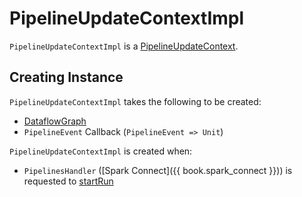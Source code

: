 # PipelineUpdateContextImpl

`PipelineUpdateContextImpl` is a [PipelineUpdateContext](PipelineUpdateContext.md).

## Creating Instance

`PipelineUpdateContextImpl` takes the following to be created:

* <span id="unresolvedGraph"> [DataflowGraph](DataflowGraph.md)
* <span id="eventCallback"> `PipelineEvent` Callback (`PipelineEvent => Unit`)

`PipelineUpdateContextImpl` is created when:

* `PipelinesHandler` ([Spark Connect]({{ book.spark_connect }})) is requested to [startRun](PipelinesHandler.md#startRun)
